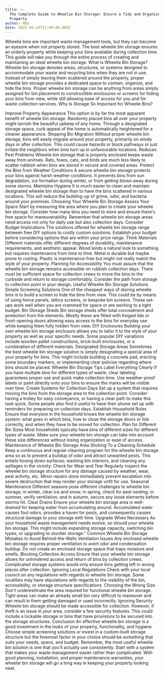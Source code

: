 ```yaml
---
title: >-
  The Complete Guide to Wheelie Bin Storage: Ensure a Tidy and Organized
  Property
author: MOe
date: 2025-05-24T21:00:00.000Z
---
```


Wheelie bins are important waste management tools, but they can become an eyesore when not properly stored. The best wheelie bin storage ensures an orderly property while keeping your bins available during collection time. This guide will take you through the entire process of creating and maintaining an ideal wheelie bin storage.
What is Wheelie Bin Storage?
Wheelie bin storage denotes areas, structures, or systems designed to accommodate your waste and recycling bins when they are not in use. Instead of simply leaving them scattered around the property, proper wheelie bin storage provides a dedicated space to contain, organize, and hide the bins. Proper wheelie bin storage can be anything from areas simply assigned for bin placement to constructible enclosures or screens for hiding your bins from view, while still allowing ease of access for you and for waste collection services.
Why Is Storage So Important for Wheelie Bins?

Improve Property Appearance
This option is by far the most apparent benefit of wheelie bin storage. Randomly placed bins all over your property might tarnish the beautiful upkeep of any home. Through a designated storage space, curb appeal of the home is automatically heightened for a cleaner appearance.
Stopping Bin Migration
Without proper wheelie bin storage, bins will easily migrate around your property, primarily on windy days or after collection. This could cause hazards or block pathways or just irritate the neighbors when bins turn up in unfavourable locations.
Reduces Pest Problems
Wheelie bin storage that is properly enclosed keeps waste away from animals. Rats, foxes, cats, and birds are much less likely to scatter rubbish when bins are stored in secure and covered areas.
Protect the Bins from Weather Conditions
A secure wheelie bin storage protects your bins against harsh weather conditions. It prevents bins from sun degradation, ice formation during winter, or from getting blown away during some storms.
Maintains Hygiene
It is much easier to clean and maintain designated wheelie bin storage than to have the bins scattered in various locations. This will reduce the building-up of grime, odor, and bacteria around your premises.
Choosing Your Wheelie Bin Storage
Assess Your Space
Start by measuring the area where you plan to create your wheelie bin storage. Consider how many bins you need to store and ensure there's free space for maneuverability. Remember that wheelie bin storage areas need access not only for daily use but also collection days.
Consider Budget Implications
The solutions offered for wheelie bin storage range between free DIY options to costly custom solutions. Establish your budget before considering options that are within your price range.
Think Materials
Different materials offer different degrees of durability, maintenance requirements, and aesthetic appeal. Wood lends a natural look to something but requires maintenance from time to time. Metal is durable but maybe prone to rusting. Plastic is maintenance-free but might not really match the style of your property.
Planning for Accessibility
You must assure that the wheelie bin storage remains accessible on rubbish collection days. There must be sufficient space for collection crews to move the bins to the curbside and return to storage comfortably. Consider the path from storage to collection point in your design.
Useful Wheelie Bin Storage Solutions
Simple Screening Solutions
One of the cheapest ways of storing wheelie bins is to build a screen to hide the bins from view. This could be by means of using fence panels, lattice screens, or bespoke bin screens. These set-ups work well when you are crammed for space or are working to a tight budget.
Bin Storage Sheds
Bin storage sheds offer total concealment and protection from the elements. Mostly these are fitted with hinged lids or front-opening doors allowing easy access to the bins for everyday use while keeping them fully hidden from view.
DIY Enclosures
Building your own wheelie bin storage enclosure allows you to tailor it to the style of your property as well as your specific needs. Some popular DIY variations include wooden pallet constructions, brick-built enclosures, or a combination of different materials.
Designated Storage Areas
Sometimes the best wheelie bin storage solution is simply designating a special area of your property for bins. This might include building a concrete pad, erecting some boundary markers, or implementing clear policies regarding where bins should be placed.
Wheelie Bin Storage Tips
Label Everything Clearly
If you have multiple bins for different types of waste, clear labeling guarantees proper use and quick make collection time. Use weather-proof labels or paint directly onto your bins to ensure the marks will be visible over time.
Create Systems for Collection Days
Set up a system that requires moving the bins from the storage area to the collection point. Consider having a trolley for easy conveyance, or having a clear path to make this task quick. Some people also find it useful to have their phone set up with reminders for preparing on collection days.
Establish Household Rules
Ensure that everyone in the household knows the wheelie bin storage system: what goes in which bins, how to close the storage doors or lids correctly, and when they have to be moved for collection.
Plan for Different Bin Sizes
Most households typically have bins of different sizes for different types of waste. Make sure your wheelie bin storage can take into account these size differences without losing organization or ease of access.
Maintenance of Wheelie Bin Storage Area
Sticking To a Cleaning Schedule
Keep a continuous and regular cleaning program for the wheelie bin storage area so as to prevent a buildup of odor and attract unwanted pests. This entails hosing down surfaces; washing bin interiors, and cleaning any spillages in the vicinity.
Check for Wear and Tear
Regularly inspect the wheelie bin storage structure for any damage caused by weather, wear, pest activity, etc. Minor repairs done immediately prevent escalation into severe destruction that may render your storage unfit for use.
Seasonal Maintenance
Different seasons pose different challenges to wheelie bin storage; in winter, clear ice and snow; in spring, check for pest nesting; in summer, verify ventilation; and in autumn, secure any loose elements before storms hit.
Clear Drains
Ensure your wheelie bin storage area is well-drained for keeping water from accumulating around. Accumulated water causes foul odors, provides a haven for pests, and consequently causes structural damage to your storage with time.
Upgrade When Necessary
As your household waste management needs evolve, so should your wheelie bin storage. This might include expanding storage capacity, switching bin types, or upgrading to sturdier storage."
Common Wheelie Bin Storage Mistakes to Avoid
Behind-the-Walls Ventilation Issues
Any enclosed wheelie bin storage requires proper ventilation to avert odor and condensation buildup. Do not create an enclosed storage space that traps moisture and smells.
Blocking Collection Access
Ensure that your wheelie bin storage allows for unhindered access and return of bins by collection crews. Complicated storage systems would only ensure bins getting left in wrong places after collection.
Ignoring Local Regulations
Check with your local council on any regulations with regards to wheelie bin storage. Some localities may have stipulations with regards to the visibility of the bin, accessibility, or storage structure specifications.
Choosing the Wrong Size
Don't underestimate the area required for functional wheelie bin storage. Tight areas can make an already small bin very difficult to maneuver and can result in them getting damaged or used incorrectly.
Ignoring Security
Wheelie bin storage should be made accessible for collection. However, if theft is an issue in your area, consider a few security features. This could include a lockable storage or bins that have provisions to be secured into the storage structures.
Conclusion
An effective wheelie bin storage is a good investment in the looks of your property, functionality, and hygiene. Choose simple screening solutions or invest in a custom-built storage structure but the foremost factor in your choice should be something that suits your needs, space, and budget.
Remember, the most useful wheelie bin solution is one that you'll actually use consistently. Start with a system that makes your waste management easier rather than complicated. With good planning, installation, and proper maintenance warranties, your wheelie bin storage will go a long way in keeping your property looking neat.
